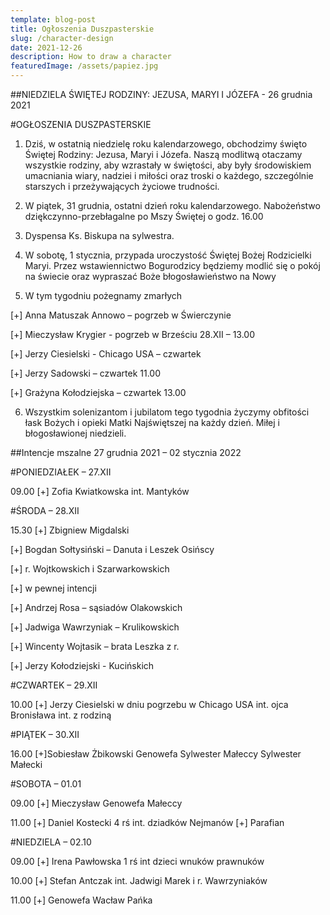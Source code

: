 ```yaml
---
template: blog-post
title: Ogłoszenia Duszpasterskie
slug: /character-design
date: 2021-12-26
description: How to draw a character
featuredImage: /assets/papiez.jpg
---
```

 
##NIEDZIELA ŚWIĘTEJ RODZINY: JEZUSA, MARYI I JÓZEFA - 26 grudnia 2021                                                                                                     

#OGŁOSZENIA DUSZPASTERSKIE

1. Dziś, w ostatnią niedzielę roku kalendarzowego, obchodzimy święto Świętej Rodziny: Jezusa, Maryi i Józefa. Naszą modlitwą otaczamy wszystkie rodziny, aby wzrastały w świętości, aby były środowiskiem umacniania wiary, nadziei i miłości oraz troski o każdego, szczególnie starszych i przeżywających życiowe trudności. 

2. W piątek, 31 grudnia, ostatni dzień roku kalendarzowego. Nabożeństwo dziękczynno-przebłagalne po Mszy Świętej o godz. 16.00

3. Dyspensa Ks. Biskupa na sylwestra. 

4. W sobotę, 1 stycznia, przypada uroczystość Świętej Bożej Rodzicielki Maryi. Przez wstawiennictwo Bogurodzicy będziemy modlić się o pokój na świecie oraz wypraszać Boże błogosławieństwo na Nowy 

5. W tym tygodniu pożegnamy zmarłych

[+] Anna Matuszak Annowo – pogrzeb w Świerczynie 

[+] Mieczysław Krygier - pogrzeb w Brześciu 28.XII – 13.00

[+] Jerzy Ciesielski - Chicago USA – czwartek 

[+] Jerzy Sadowski – czwartek 11.00

[+] Grażyna Kołodziejska – czwartek 13.00

6. Wszystkim solenizantom i jubilatom tego tygodnia życzymy obfitości łask Bożych i opieki Matki Najświętszej na każdy dzień. Miłej i błogosławionej niedzieli.


##Intencje mszalne 27 grudnia 2021 – 02 stycznia 2022

#PONIEDZIAŁEK – 27.XII

09.00 [+] Zofia Kwiatkowska int. Mantyków


#ŚRODA – 28.XII

15.30 [+] Zbigniew Migdalski

[+] Bogdan Sołtysiński – Danuta i Leszek Osińscy

[+] r. Wojtkowskich i Szarwarkowskich 

[+] w pewnej intencji 

[+] Andrzej Rosa – sąsiadów Olakowskich 

[+] Jadwiga Wawrzyniak – Krulikowskich

[+] Wincenty Wojtasik – brata Leszka z r. 

[+] Jerzy Kołodziejski - Kucińskich

#CZWARTEK – 29.XII

10.00 [+] Jerzy Ciesielski w dniu pogrzebu w Chicago USA
int. ojca Bronisława int. z rodziną

#PIĄTEK – 30.XII

16.00 [+]Sobiesław Żbikowski Genowefa Sylwester Małeccy Sylwester Małecki

#SOBOTA – 01.01

09.00 [+]  Mieczysław Genowefa Małeccy 

11.00 [+] Daniel Kostecki 4 rś int. dziadków Nejmanów
       [+] Parafian

#NIEDZIELA – 02.10

09.00 [+] Irena Pawłowska 1 rś int dzieci wnuków prawnuków

10.00 [+] Stefan Antczak int. Jadwigi Marek i r. Wawrzyniaków 

11.00 [+] Genowefa Wacław Pańka 
##